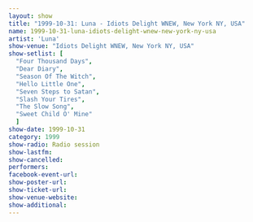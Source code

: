 ```yaml
---
layout: show
title: "1999-10-31: Luna - Idiots Delight WNEW, New York NY, USA"
name: 1999-10-31-luna-idiots-delight-wnew-new-york-ny-usa
artist: 'Luna'
show-venue: "Idiots Delight WNEW, New York NY, USA"
show-setlist: [
  "Four Thousand Days",
  "Dear Diary",
  "Season Of The Witch",
  "Hello Little One",
  "Seven Steps to Satan",
  "Slash Your Tires",
  "The Slow Song",
  "Sweet Child O' Mine"
  ]
show-date: 1999-10-31
category: 1999
show-radio: Radio session
show-lastfm: 
show-cancelled: 
performers: 
facebook-event-url: 
show-poster-url: 
show-ticket-url: 
show-venue-website: 
show-additional: 
---
```


